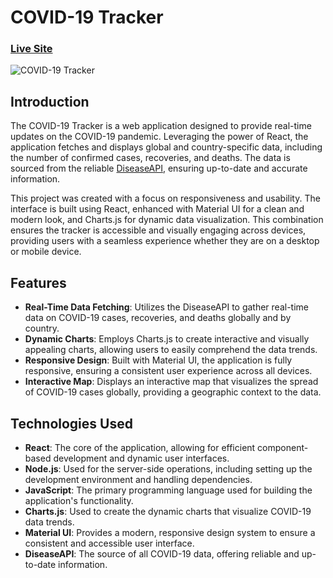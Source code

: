 # COVID-19 Tracker

### [Live Site](https://the-covid-tracker.web.app)

![COVID-19 Tracker](https://i.ibb.co/MM3ZqKS/covid-small.png)

## Introduction

The COVID-19 Tracker is a web application designed to provide real-time updates on the COVID-19 pandemic. Leveraging the power of React, the application fetches and displays global and country-specific data, including the number of confirmed cases, recoveries, and deaths. The data is sourced from the reliable [DiseaseAPI](https://github.com/disease-sh/api), ensuring up-to-date and accurate information.

This project was created with a focus on responsiveness and usability. The interface is built using React, enhanced with Material UI for a clean and modern look, and Charts.js for dynamic data visualization. This combination ensures the tracker is accessible and visually engaging across devices, providing users with a seamless experience whether they are on a desktop or mobile device.

## Features

- **Real-Time Data Fetching**: Utilizes the DiseaseAPI to gather real-time data on COVID-19 cases, recoveries, and deaths globally and by country.
- **Dynamic Charts**: Employs Charts.js to create interactive and visually appealing charts, allowing users to easily comprehend the data trends.
- **Responsive Design**: Built with Material UI, the application is fully responsive, ensuring a consistent user experience across all devices.
- **Interactive Map**: Displays an interactive map that visualizes the spread of COVID-19 cases globally, providing a geographic context to the data.

## Technologies Used

- **React**: The core of the application, allowing for efficient component-based development and dynamic user interfaces.
- **Node.js**: Used for the server-side operations, including setting up the development environment and handling dependencies.
- **JavaScript**: The primary programming language used for building the application's functionality.
- **Charts.js**: Used to create the dynamic charts that visualize COVID-19 data trends.
- **Material UI**: Provides a modern, responsive design system to ensure a consistent and accessible user interface.
- **DiseaseAPI**: The source of all COVID-19 data, offering reliable and up-to-date information.

